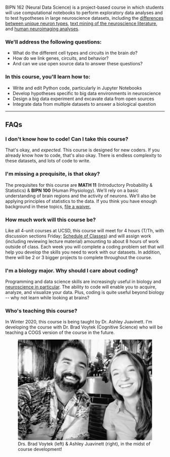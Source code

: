 BIPN 162 (Neural Data Science) is a project-based course in which students will use computational notebooks to perform exploratory data analyses and to test hypotheses in large neuroscience datasets, including the <a href="https://portal.brain-map.org/">differences between unique neuron types</a>, <a href="https://lisc-tools.github.io/lisc/index.html">text mining of the neuroscience literature</a>, and <a href="https://neurosynth.org/">human neuroimaging analyses</a>.

### We'll address the following questions:
* What do the different cell types and circuits in the brain <i>do</i>?
* How do we link genes, circuits, and behavior?
* And can we use open source data to answer these questions?

### In this course, you'll learn how to:
* Write and edit Python code, particularly in Jupyter Notebooks
* Develop hypotheses specific to big data environments in neuroscience
* Design a big data experiment and excavate data from open sources
* Integrate data from multiple datasets to answer a biological question


<hr>

## FAQs

### I don't know how to code! Can I take this course?
That's okay, and <i>expected.</i> This course is designed for new coders. If you already know how to code, that's also okay. There is endless complexity to these datasets, and lots of code to write.

### I'm missing a prequisite, is that okay?
The prequisites for this course are <b>MATH 11</b> (Introductory Probability & Statistics) & <b>BIPN 100</b> (Human Physiology). We'll rely on a basic understanding of brain regions and the activity of neurons. We'll also be applying principles of statistics to the data. If you think you have enough background in these topics, <a href="https://biology.ucsd.edu/education/undergrad/course/prereq.html">file a waiver.</a>

### How much work will this course be?
Like all 4-unit courses at UCSD, this course will meet for 4 hours (T/Th, with discussion sections Friday; <a href="https://act.ucsd.edu/scheduleOfClasses/scheduleOfClassesStudent.htm">Schedule of Classes</a>) and will assign work (including reviewing lecture material) amounting to about 8 hours of work outside of class. Each week you will complete a coding problem set that will help you develop the skills you need to work with our datasets. In addition, there will be 2 or 3 bigger projects to complete throughout the course.

### I'm a biology major. Why should I care about coding?
Programming and data science skills are increasingly useful in biology and <a href="https://medium.com/the-spike/a-neural-data-science-how-and-why-d7e3969086f2">neuroscience in particular</a>. The ability to code will enable you to acquire, analyze, and visualize your data. Plus, coding is quite useful beyond biology -- why not learn while looking at brains?

### Who's teaching this course?
In Winter 2020, this course is being taught by Dr. Ashley Juavinett. I'm developing the course with Dr. Brad Voytek (Cognitive Science) who will be teaching a COGS version of the course in the future.

<figure>
 <img src="https://github.com/BIPN162/BIPN162.github.io/blob/master/assets/AshleyBrad.jpeg?raw=true" alt="instructors"/>
 <figcaption>
 Drs. Brad Voytek (left) & Ashley Juavinett (right), in the midst of course development!
 </figcaption>
</figure>
